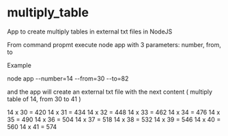 # multiply_table
App to create multiply tables in external txt files in NodeJS

From command propmt execute node app with 3 parameters: number, from, to  

Example

node app --number=14 --from=30 --to=82

and the app will create an external txt file with the next content ( multiply table of 14, from 30 to 41 )

14 x 30 = 420
14 x 31 = 434
14 x 32 = 448
14 x 33 = 462
14 x 34 = 476
14 x 35 = 490
14 x 36 = 504
14 x 37 = 518
14 x 38 = 532
14 x 39 = 546
14 x 40 = 560
14 x 41 = 574
